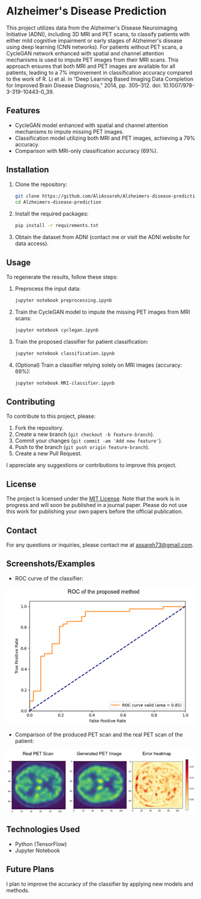 # Alzheimer's Disease Prediction

This project utilizes data from the Alzheimer's Disease Neuroimaging Initiative (ADNI), including 3D MRI and PET scans, to classify patients with either mild cognitive impairment or early stages of Alzheimer's disease using deep learning (CNN networks). For patients without PET scans, a CycleGAN network enhanced with spatial and channel attention mechanisms is used to impute PET images from their MRI scans. This approach ensures that both MRI and PET images are available for all patients, leading to a 7% improvement in classification accuracy compared to the work of R. Li et al. in “Deep Learning Based Imaging Data Completion for Improved Brain Disease Diagnosis,” 2014, pp. 305–312. doi: 10.1007/978-3-319-10443-0_39.

## Features
- CycleGAN model enhanced with spatial and channel attention mechanisms to impute missing PET images.
- Classification model utilizing both MRI and PET images, achieving a 79% accuracy.
- Comparison with MRI-only classification accuracy (69%).

## Installation
1. Clone the repository:
    ```bash
    git clone https://github.com/AliAssareh/Alzheimers-disease-prediction.git
    cd Alzheimers-disease-prediction
    ```
2. Install the required packages:
    ```bash
    pip install -r requirements.txt
    ```
3. Obtain the dataset from ADNI (contact me or visit the ADNI website for data access).

## Usage
To regenerate the results, follow these steps:
1. Preprocess the input data:
    ```bash
    jupyter notebook preprocessing.ipynb
    ```
2. Train the CycleGAN model to impute the missing PET images from MRI scans:
    ```bash
    jupyter notebook cyclegan.ipynb
    ```
3. Train the proposed classifier for patient classification:
    ```bash
    jupyter notebook classification.ipynb
    ```
4. (Optional) Train a classifier relying solely on MRI images (accuracy: 69%):
    ```bash
    jupyter notebook MRI-classifier.ipynb
    ```

## Contributing
To contribute to this project, please:
1. Fork the repository.
2. Create a new branch (`git checkout -b feature-branch`).
3. Commit your changes (`git commit -am 'Add new feature'`).
4. Push to the branch (`git push origin feature-branch`).
5. Create a new Pull Request.

I appreciate any suggestions or contributions to improve this project.

## License
The project is licensed under the [MIT License](LICENSE). Note that the work is in progress and will soon be published in a journal paper. Please do not use this work for publishing your own papers before the official publication.

## Contact
For any questions or inquiries, please contact me at assareh73@gmail.com.

## Screenshots/Examples
- ROC curve of the classifier:

![ROC Curve](https://github.com/AliAssareh/Alzheimer-s-disease/blob/main/roc_curve.png)

- Comparison of the produced PET scan and the real PET scan of the patient:

![PET Scan Comparison](https://github.com/AliAssareh/Alzheimer-s-disease/blob/main/pet_scan_comparison.png)


## Technologies Used
- Python (TensorFlow)
- Jupyter Notebook

## Future Plans
I plan to improve the accuracy of the classifier by applying new models and methods.

